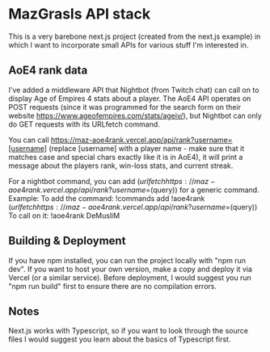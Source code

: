 # MazGrasls API stack

This is a very barebone next.js project (created from the next.js example) in which I want to incorporate small APIs for various stuff I'm interested in.

## AoE4 rank data

I've added a middleware API that Nightbot (from Twitch chat) can call on to display Age of Empires 4 stats about a player.
The AoE4 API operates on POST requests (since it was programmed for the search form on their website https://www.ageofempires.com/stats/ageiv/), but Nightbot can only do GET requests with its URLfetch command.

You can call https://maz-aoe4rank.vercel.app/api/rank?username=[username] (replace [username] with a player name - make sure that it matches case and special chars exactly like it is in AoE4), it will print a message about the players rank, win-loss stats, and current streak.

For a nightbot command, you can add $(urlfetch https://maz-aoe4rank.vercel.app/api/rank?username=$(query)) for a generic command.
Example: To add the command: !commands add !aoe4rank $(urlfetch https://maz-aoe4rank.vercel.app/api/rank?username=$(query))
		 To call on it: !aoe4rank DeMusliM

## Building & Deployment

If you have npm installed, you can run the project locally with "npm run dev".
If you want to host your own version, make a copy and deploy it via Vercel (or a similar service). Before deployment, I would suggest you run "npm run build" first to ensure there are no compilation errors.

## Notes

Next.js works with Typescript, so if you want to look through the source files I would suggest you learn about the basics of Typescript first.
